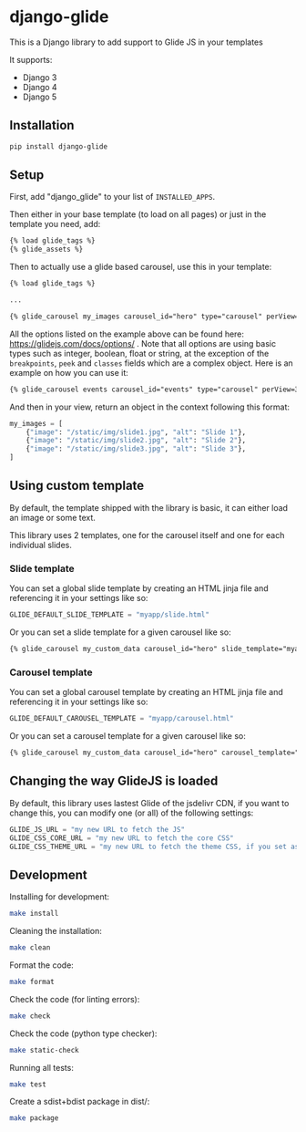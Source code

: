 # django-glide

This is a Django library to add support to Glide JS in your templates

It supports:

 * Django 3
 * Django 4
 * Django 5

## Installation

```sh
pip install django-glide
```

## Setup

First, add "django_glide" to your list of `INSTALLED_APPS`.


Then either in your base template (to load on all pages) or just in the template you need, add:

```html
{% load glide_tags %}
{% glide_assets %}
```

Then to actually use a glide based carousel, use this in your template:

```html
{% load glide_tags %}

...

{% glide_carousel my_images carousel_id="hero" type="carousel" perView=3 autoplay=3000 %}
```

All the options listed on the example above can be found here: https://glidejs.com/docs/options/ .
Note that all options are using basic types such as integer, boolean, float or string, at the exception of the `breakpoints`, `peek` and `classes` fields which are a complex object. Here is an example on how you can use it:

```html
{% glide_carousel events carousel_id="events" type="carousel" perView=3.5 breakpoints='{"600": {"perView": 2.5}}' %}
```

And then in your view, return an object in the context following this format:

```python
my_images = [
    {"image": "/static/img/slide1.jpg", "alt": "Slide 1"},
    {"image": "/static/img/slide2.jpg", "alt": "Slide 2"},
    {"image": "/static/img/slide3.jpg", "alt": "Slide 3"},
]
```

## Using custom template

By default, the template shipped with the library is basic, it can either load an image or some text.

This library uses 2 templates, one for the carousel itself and one for each individual slides.

### Slide template

You can set a global slide template by creating an HTML jinja file and referencing it in your settings like so:

```python
GLIDE_DEFAULT_SLIDE_TEMPLATE = "myapp/slide.html"
```

Or you can set a slide template for a given carousel like so:


```html
{% glide_carousel my_custom_data carousel_id="hero" slide_template="myapp/slide.html" type="carousel" perView=3 autoplay=3000 %}
```

### Carousel template

You can set a global carousel template by creating an HTML jinja file and referencing it in your settings like so:

```python
GLIDE_DEFAULT_CAROUSEL_TEMPLATE = "myapp/carousel.html"
```

Or you can set a carousel template for a given carousel like so:


```html
{% glide_carousel my_custom_data carousel_id="hero" carousel_template="myapp/carousel.html" type="carousel" perView=3 autoplay=3000 %}
```

## Changing the way GlideJS is loaded

By default, this library uses lastest Glide of the jsdelivr CDN, if you want to change this, you can modify one (or all) of the following settings:

```python
GLIDE_JS_URL = "my new URL to fetch the JS"
GLIDE_CSS_CORE_URL = "my new URL to fetch the core CSS"
GLIDE_CSS_THEME_URL = "my new URL to fetch the theme CSS, if you set as None, it won't be loaded"
```

## Development

Installing for development:

```sh
make install
```

Cleaning the installation:

```sh
make clean
```

Format the code:

```sh
make format
```

Check the code (for linting errors):

```sh
make check
```

Check the code (python type checker):

```sh
make static-check
```

Running all tests:

```sh
make test
```

Create a sdist+bdist package in dist/:

```sh
make package
```
